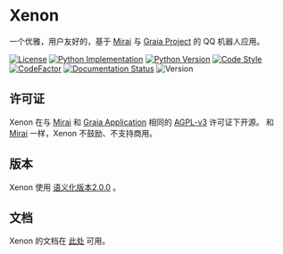 # Xenon
一个优雅，用户友好的，基于 [Mirai](https://github.com/mamoe/mirai) 与
[Graia Project](https://github.com/GraiaProject/) 的 QQ 机器人应用。

[![License](https://img.shields.io/badge/license-AGPL--v3-green)](https://www.gnu.org/licenses/agpl-3.0.html)
[![Python Implementation](https://img.shields.io/badge/implementation-cpython-informational)](https://github.com/python/cpython)
[![Python Version](https://img.shields.io/badge/python-3.9-informational)](https://docs.python.org/zh-cn/3.9/)
[![Code Style](https://img.shields.io/badge/code%20style-black-black)](http://github.com/psf/black)
[![CodeFactor](https://www.codefactor.io/repository/github/mczoo/xenon/badge)](https://www.codefactor.io/repository/github/mczoo/xenon)
[![Documentation Status](https://readthedocs.org/projects/xenon-bot/badge/?version=latest)](https://xenon-bot.readthedocs.io/zh_CN/latest/?badge=latest)
![Version](https://img.shields.io/badge/version-0.4.0--exp-brightgreen)

## 许可证
Xenon 在与 [Mirai](https://github.com/mamoe/mirai) 和
[Graia Application](https://github.com/GraiaProject/Application) 相同的
[AGPL-v3](https://www.gnu.org/licenses/agpl-3.0.html) 许可证下开源。
和 [Mirai](https://github.com/mamoe/mirai) 一样，Xenon 不鼓励、不支持商用。

## 版本
Xenon 使用 [语义化版本2.0.0](https://semver.org/lang/zh-CN/spec/v2.0.0.html/) 。

## 文档
Xenon 的文档在 [此处](https://xenon-bot.readthedocs.io/zh_CN/latest/) 可用。
